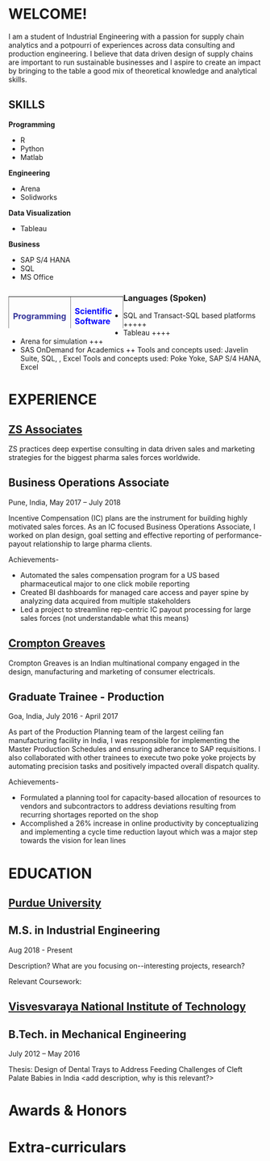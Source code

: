 # WELCOME!

I am a student of Industrial Engineering with a passion for supply chain analytics and a potpourri of experiences across data consulting and production engineering. I believe that data driven design of supply chains are important to run sustainable businesses and I aspire to create an impact by bringing to the table a good mix of theoretical knowledge and analytical skills.


## SKILLS

**Programming**
 - R
 - Python
 - Matlab

**Engineering**
 - Arena
 - Solidworks


**Data Visualization**
 - Tableau

**Business**
 - SAP S/4 HANA
 - SQL
 - MS Office

<dl>
<table style="height: 63px; width: 45.2463%; border-collapse: collapse; border-style: none; float: left;" border="1">
<tbody>
<tr style="height: 21px;">
<td style="width: 46.6438%; height: 21px;">
<p><span style="color: #333399;"><strong>Programming</strong><strong></strong></span></p>
<ul>
<li>R +</li>
<li>Python +</li>
<li>Matlab ++</li>
</ul>
</td>
<td style="width: 80.8391%; height: 21px;">
<p><span style="color: #0000ff;"><strong>Scientific Software</strong></span></p>
<ul>
<li>Arena</li>
<li>CAD</li>
<li>SAS</li>
</ul>
</td>
</tr>
<tr style="height: 21px;">
<td style="width: 46.6438%; height: 21px;">
<p><strong>Data Visualization</strong></p>
<ul>
<li>Tableau ++++</li>
</ul>
<p></p>
</td>
<td style="width: 80.8391%; height: 21px;">
<p><strong>Business Software</strong></p>
<ul>
<li>SQL ++++</li>
<li>SAP S/4 Hana</li>
<li>MS Office</li>
</ul>
</td>
</tr>
<tr style="height: 21px;">
<td style="width: 46.6438%; height: 21px;">
<p><strong>Languages</strong></p>
<ul>
<li>Hindi</li>
<li>Marathi</li>
</ul>
</td>
<td style="width: 80.8391%; height: 21px;">
<p><strong>Other</strong></p>
<p></p>
</td>
</tr>
</tbody>
</table>
</dl>

### Languages (Spoken)
- SQL and Transact-SQL based platforms +++++
- Tableau ++++
- Arena for simulation +++
- SAS OnDemand for Academics ++
Tools and concepts used: Javelin Suite, SQL, , Excel
Tools and concepts used: Poke Yoke, SAP S/4 HANA, Excel


# EXPERIENCE

## [ZS Associates](https://www.zs.com/)
ZS practices deep expertise consulting in data driven sales and marketing strategies for the biggest pharma sales forces worldwide.

## Business Operations Associate
Pune, India, May 2017 – July 2018

Incentive Compensation (IC) plans are the instrument for building highly motivated sales forces. As an IC focused Business Operations Associate, I worked on plan design, goal setting and effective reporting of performance-payout relationship to large pharma clients.

Achievements-
 - Automated the sales compensation program for a US based pharmaceutical major to one click mobile reporting
 - Created BI dashboards for managed care access and payer spine by analyzing data acquired from multiple stakeholders
 - Led a project to streamline rep-centric IC payout processing for large sales forces (not understandable what this means)


## [Crompton Greaves](http://www.cgglobal.com/) 
Crompton Greaves is an Indian multinational company engaged in the design, manufacturing and marketing of consumer electricals.

## Graduate Trainee - Production
Goa, India, July 2016 - April 2017

As part of the Production Planning team of the largest ceiling fan manufacturing facility in India, I was responsible for implementing the Master Production Schedules and ensuring adherance to SAP requisitions. I also collaborated with other trainees to execute two poke yoke projects by automating precision tasks and positively impacted overall dispatch quality.

Achievements- 
 - Formulated a planning tool for capacity-based allocation of resources to vendors and subcontractors to address deviations resulting from recurring shortages reported on the shop
 - Accomplished a 26% increase in online productivity by conceptualizing and implementing a cycle time reduction layout which was a major step towards the vision for lean lines
 
# EDUCATION

## [Purdue University](https://www.purdue.edu/) 
## M.S. in Industrial Engineering

 Aug 2018 - Present
 
 Description? What are you focusing on--interesting projects, research?
 
 Relevant Coursework:

## [Visvesvaraya National Institute of Technology](https://en.wikipedia.org/wiki/Visvesvaraya_National_Institute_of_Technology)
## B.Tech. in Mechanical Engineering

July 2012 – May 2016

Thesis: Design of Dental Trays to Address Feeding Challenges of Cleft Palate Babies in India <add description, why is this relevant?>

# Awards & Honors


# Extra-curriculars

